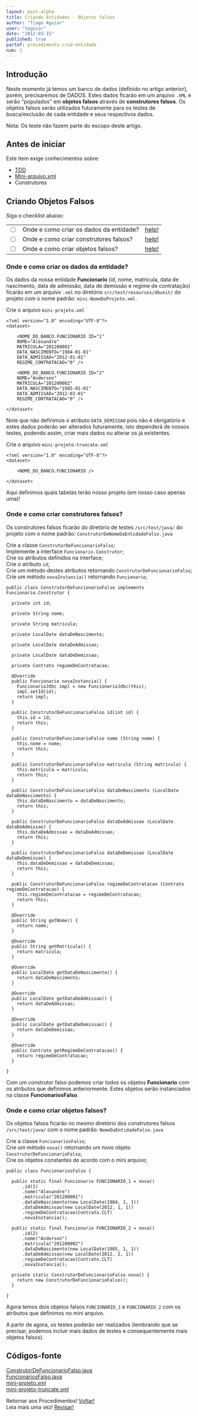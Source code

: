```yaml
---
layout: post-alpha
title: Criando Entidades - Objetos falsos
author: "Tiago Aguiar"
user: "taguiar"
date: "2012-03-15"
published: true
partof: procedimento-crud-entidade
num: 2
---
```


## <a id="TOPO"> </a>Introdução
Neste momento já temos um banco de dados (definido no artigo anterior), porém, precisaremos de DADOS. 
Estes dados ficarão em um arquivo `.XML` e serão "populados" em __objetos falsos__ através de
__construtores falsos__.
Os objetos falsos serão utilizados futuramente para os testes de busca/exclusão de cada entidade e seus
respectivos dados.

Nota: Os teste não fazem parte do escopo deste artigo.   

## Antes de iniciar
Este item exige conhecimentos sobre:

- [TDD](http://dojo.objectos.com.br/caixa/processo-00-TDD.html)
- [Mini-arquivo.xml](http://dojo.objectos.com.br/procedimento/crud-entidade/faq-03-mini-arquivos-especificos.html)
- Construtores


## Criando Objetos Falsos
Siga o checklist abaixo:
<table class="table table-bordered">
 <tr>
   <td class="tac col2em">
    <a id="topo_0_0"><input type="checkbox" /></a>
   </td>
   <td>
	Onde e como criar os dados da entidade?
   </td>
   <td>
    <a href="#0_0">help!</a>
   </td>
 </tr>
  <tr>
   <td class="tac col2em">
    <a id="topo_0_0"><input type="checkbox" /></a>
   </td>
   <td>
	Onde e como criar construtores falsos?
   </td>
   <td>
    <a href="#0_1">help!</a>
   </td>
 </tr>
  <tr>
   <td class="tac col2em">
    <a id="topo_0_0"><input type="checkbox" /></a>
   </td>
   <td>
	Onde e como criar objetos falsos?
   </td>
   <td>
    <a href="#0_2">help!</a>
   </td>
 </tr>
</table>


### <a id="0_0"> </a>Onde e como criar os dados da entidade?
Os dados da nossa entidade __Funcionario__ (id, nome, matricula, data de nascimento, data de admissão,
data de demissão e regime de contratação) ficarão em um arquivo `.xml` no diretório `src/test/resources/dbunit/`
do projeto com o nome padrão: `mini-NomeDoProjeto.xml`.

Crie o arquivo `mini-projeto.xml`

	<?xml version="1.0" encoding="UTF-8"?>
	<dataset>
		
		<NOME_DO_BANCO.FUNCIONARIO ID="1" 
		NOME="Alexandre" 
		MATRICULA="201200001" 
		DATA_NASCIMENTO="1984-01-01" 
		DATA_ADMISSAO="2012-01-01"
		REGIME_CONTRATACAO="0" />
			
		<NOME_DO_BANCO.FUNCIONARIO ID="2" 
		NOME="Anderson" 
		MATRICULA="201200002" 
		DATA_NASCIMENTO="1985-01-01" 
		DATA_ADMISSAO="2012-02-01" 
		REGIME_CONTRATACAO="0" />

	</dataset>
		
Note que não definimos o atributo `DATA_DEMISSAO` pois não é obrigatório e estes dados poderão ser 
alterados futuramente, isto dependerá de nossos testes, podendo assim, criar mais dados ou alterar os já
existentes.

Crie o arquivo `mini-projeto-truncate.xml`

	<?xml version="1.0" encoding="UTF-8"?>
	<dataset>
		
		<NOME_DO_BANCO.FUNCIONARIO />
		
	</dataset>
		
Aqui definimos quais tabelas terão nosso projeto (em nosso caso apenas uma)!

### <a id="0_1"> </a>Onde e como criar construtores falsos?
Os construtores falsos ficarão do diretório de testes `/src/test/java/` do projeto com o nome padrão:
`ConstrutorDeNomeDaEntidadeFalso.java`

Crie a classe `ConstrutorDeFuncionarioFalso`;<br>
Implemente a interface `Funcionario.Construtor`;<br>
Crie os atributos definidos na interface;<br>
Crie o atributo `id`;<br>
Crie um método destes atributos retornando `ConstrutorDeFuncionarioFalso`;<br>
Crie um método `novaInstancia()` retornando `Funcionario`;<br>

	public class ConstrutorDeFuncionarioFalso implements Funcionario.Construtor {
		
	  private int id;
		  
	  private String nome;
		  
	  private String matricula;
		  
	  private LocalDate dataDeNascimento;
		  
	  private LocalDate dataDeAdmissao;
		  
	  private LocalDate dataDeDemissao;
		  
	  private Contrato regimeDeContratacao;
		  
	  @Override
	  public Funcionario novaInstancia() {
	    FuncionarioJdbc impl = new FuncionarioJdbc(this);
	    impl.setId(id);
	    return impl;
	  }
		  
	  public ConstrutorDeFuncionarioFalso id(int id) {
	    this.id = id;
	    return this;
	  }
		  
	  public ConstrutorDeFuncionarioFalso nome (String nome) {
	    this.nome = nome;
	    return this;
	  }
		  
	  public ConstrutorDeFuncionarioFalso matricula (String matricula) {
	    this.matricula = matricula;
	    return this;
	  }
		  
	  public ConstrutorDeFuncionarioFalso dataDeNascimento (LocalDate dataDeNascimento) {
	    this.dataDeNascimento = dataDeNascimento;
	    return this;
	  }
		  
	  public ConstrutorDeFuncionarioFalso dataDeAdmissao (LocalDate dataDeAdmissao) {
	    this.dataDeAdmissao = dataDeAdmissao;
	    return this;
	  }
		  
	  public ConstrutorDeFuncionarioFalso dataDeDemissao (LocalDate dataDeDemissao) {
	    this.dataDeDemissao = dataDeDemissao;
	    return this;
	  }
		  
	  public ConstrutorDeFuncionarioFalso regimeDeContratacao (Contrato regimeDeContratacao) {
	    this.regimeDeContratacao = regimeDeContratacao;
	    return this;
	  }		  
		
	  @Override
	  public String getNome() {
	    return nome;
	  }
		
	  @Override
	  public String getMatricula() {
	    return matricula;
	  }
		
	  @Override
	  public LocalDate getDataDeNascimento() {
	    return dataDeNascimento;
	  }
		  
	  @Override
	  public LocalDate getDataDeAdmissao() {
	    return dataDeAdmissao;
	  }
	  
	  @Override
	  public LocalDate getDataDeDemissao() {
	    return dataDeDemissao;
	  }
		  
	  @Override
	  public Contrato getRegimeDeContratacao() {
	    return regimeDeContratacao;
	  }			  		  
		
	}
		
Com um construtor falso podemos criar todos os objetos __Funcionario__ com os atributos que definimos
anteriormente. Estes objetos serão instanciados na classe __FuncionariosFalso__.		

### <a id="0_2"> </a>Onde e como criar objetos falsos?
Os objetos falsos ficarão no mesmo diretório dos construtores falsos `/src/test/java/` com o nome padrão:
`NomeDaEntidadeFalso.java`

Crie a classe `FuncionariosFalso`;<br>
Crie um método `nova()` retornando um novo objeto `ConstrutorDeFuncionarioFalso`;<br>
Crie os objetos constantes de acordo com o mini arquivo;<br>

	public class FuncionariosFalso {
	
	  public static final Funcionario FUNCIONARIO_1 = nova()
	      .id(1)
	      .nome("Alexandre")
	      .matricula("201200001")
	      .dataDeNascimento(new LocalDate(1984, 1, 1))
	      .dataDeAdmissao(new LocalDate(2012, 1, 1))
	      .regimeDeContratacao(Contrato.CLT)
	      .novaInstancia();
	  
	  public static final Funcionario FUNCIONARIO_2 = nova()
	      .id(2)
	      .nome("Anderson")
	      .matricula("201200002")
	      .dataDeNascimento(new LocalDate(1985, 1, 1))
	      .dataDeAdmissao(new LocalDate(2012, 2, 1))
	      .regimeDeContratacao(Contrato.CLT)
	      .novaInstancia();
	      
	  private static ConstrutorDeFuncionarioFalso nova() {
	    return new ConstrutorDeFuncionarioFalso();
	  }
	  
	}
		
Agora temos dois objetos falsos `FUNCIONARIO_1` e `FUNCIONARIO_2` com os atributos que definimos no
mini arquivo. 

A partir de agora, os testes poderão ser realizados (lembrando que se precisar, podemos incluir mais
dados de testes e consequentemente mais objetos falsos). 	

## Códigos-fonte
[ConstrutorDeFuncionarioFalso.java](https://github.com/objectos/objectos-dojo/tree/master/objectos-dojo-team/src/test/java/br/com/objectos/dojo/taguiar/ConstrutorDeFuncionarioFalso.java)<br>
[FuncionariosFalso.java](https://github.com/objectos/objectos-dojo/tree/master/objectos-dojo-team/src/test/java/br/com/objectos/dojo/taguiar/FuncionariosFalso.java)<br>
[mini-projeto.xml](https://github.com/objectos/objectos-dojo/tree/master/objectos-dojo-team/src/test/resources/dbunit/mini-projeto.xml)<br>
[mini-projeto-truncate.xml](https://github.com/objectos/objectos-dojo/tree/master/objectos-dojo-team/src/test/resources/dbunit/mini-projeto-truncate.xml)<br>		      

Retornar aos Procedimentos! <a href="http://dojo.objectos.com.br/procedimento/" class="btn btn-success">Voltar!</a><br>
Leia mais uma vez! <a href="#TOPO" class="btn btn-warning">Revisar!</a>